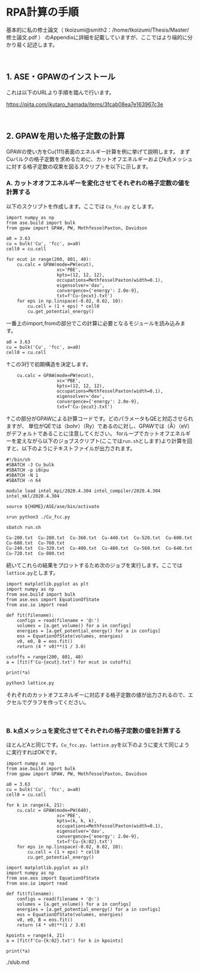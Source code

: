 # RPA計算の手順

基本的に私の修士論文（ tkoizumi@smith2：/home/tkoizumi/Thesis/Master/修士論文.pdf ）
のAppendixに詳細を記載していますが、ここではより端的に分かり易く記述します。

<br />

## 1. ASE・GPAWのインストール

これは以下のURLより手順を踏んで行います。

https://qiita.com/ikutaro_hamada/items/3fcab08ea7e163967c3e

<br />

## 2. GPAWを用いた格子定数の計算

GPAWの使い方をCu(111)表面のエネルギー計算を例に挙げて説明します。
まずCuバルクの格子定数を求めるために、カットオフエネルギーおよびk点メッシュに対する格子定数の収束を図るスクリプトを以下に示します。


### A. カットオオフエネルギーを変化させてそれぞれの格子定数の値を計算する

以下のスクリプトを作成します。ここでは `Cu_fcc.py` とします。
```
import numpy as np
from ase.build import bulk
from gpaw import GPAW, PW, MethfesselPaxton, Davidson

a0 = 3.63
cu = bulk('Cu', 'fcc', a=a0)
cell0 = cu.cell

for ecut in range(200, 801, 40):
    cu.calc = GPAW(mode=PW(ecut),
                   xc='PBE',
                   kpts=(12, 12, 12),
                   occupations=MethfesselPaxton(width=0.1),
                   eigensolver='dav',
                   convergence={'energy': 2.0e-9},
                   txt=f'Cu-{ecut}.txt')
    for eps in np.linspace(-0.02, 0.02, 10):
        cu.cell = (1 + eps) * cell0
        cu.get_potential_energy()
```
一番上のimport,fromの部分でこの計算に必要となるモジュールを読み込みます。

```
a0 = 3.63
cu = bulk('Cu', 'fcc', a=a0)
cell0 = cu.cell
```
↑この3行で初期構造を決定します。

```
    cu.calc = GPAW(mode=PW(ecut),
                   xc='PBE',
                   kpts=(12, 12, 12),
                   occupations=MethfesselPaxton(width=0.1),
                   eigensolver='dav',
                   convergence={'energy': 2.0e-9},
                   txt=f'Cu-{ecut}.txt')
```
↑この部分がGPAWによる計算コードです。どのパラメータもQEと対応させられますが、
単位がQEでは（bohr）（Ry）であるのに対し、GPAWでは（Å）（eV）がデフォルトであることに注意してください。
forループでカットオフエネルギーを変えながら以下のジョブスクリプト(ここでは`run.sh`とします)より計算を回すと、以下のようにテキストファイルが出力されます。

```
#!/bin/sh
#SBATCH -J Cu_bulk
#SBATCH -p i8cpu
#SBATCH -N 1
#SBATCH -n 64

module load intel_mpi/2020.4.304 intel_compiler/2020.4.304 intel_mkl/2020.4.304

source ${HOME}/ASE/ase/bin/activate

srun python3 ./Cu_fcc.py
```
```
sbatch run.sh
```

```
Cu-200.txt  Cu-280.txt  Cu-360.txt  Cu-440.txt  Cu-520.txt  Cu-600.txt  Cu-680.txt  Cu-760.txt
Cu-240.txt  Cu-320.txt  Cu-400.txt  Cu-480.txt  Cu-560.txt  Cu-640.txt  Cu-720.txt  Cu-800.txt
```

続いてこれらの結果をプロットするため次のジョブを実行します。ここでは`lattice.py`とします。
```
import matplotlib.pyplot as plt
import numpy as np
from ase.build import bulk
from ase.eos import EquationOfState
from ase.io import read

def fit(filename):
    configs = read(filename + '@:')
    volumes = [a.get_volume() for a in configs]
    energies = [a.get_potential_energy() for a in configs]
    eos = EquationOfState(volumes, energies)
    v0, e0, B = eos.fit()
    return (4 * v0)**(1 / 3.0)

cutoffs = range(200, 801, 40)
a = [fit(f'Cu-{ecut}.txt') for ecut in cutoffs]

print(*a)
```
```
python3 lattice.py
```
それぞれのカットオフエネルギーに対応する格子定数の値が出力されるので、エクセルでグラフを作ってください。

<br />

### B. k点メッシュを変化させてそれぞれの格子定数の値を計算する

ほとんどAと同じです。`Cu_fcc.py`、`lattice.py`を以下のように変えて同じように実行すればOKです。
```
import numpy as np
from ase.build import bulk
from gpaw import GPAW, PW, MethfesselPaxton, Davidson

a0 = 3.63
cu = bulk('Cu', 'fcc', a=a0)
cell0 = cu.cell

for k in range(4, 21):
    cu.calc = GPAW(mode=PW(640),
                   xc='PBE',
                   kpts=(k, k, k),
                   occupations=MethfesselPaxton(width=0.1),
                   eigensolver='dav',
                   convergence={'energy': 2.0e-9},
                   txt=f'Cu-{k:02}.txt')
    for eps in np.linspace(-0.02, 0.02, 10):
        cu.cell = (1 + eps) * cell0
        cu.get_potential_energy()
```
```
import matplotlib.pyplot as plt
import numpy as np
from ase.eos import EquationOfState
from ase.io import read

def fit(filename):
    configs = read(filename + '@:')
    volumes = [a.get_volume() for a in configs]
    energies = [a.get_potential_energy() for a in configs]
    eos = EquationOfState(volumes, energies)
    v0, e0, B = eos.fit()
    return (4 * v0)**(1 / 3.0)

kpoints = range(4, 21)
a = [fit(f'Cu-{k:02}.txt') for k in kpoints]

print(*a)
```

./slub.md

